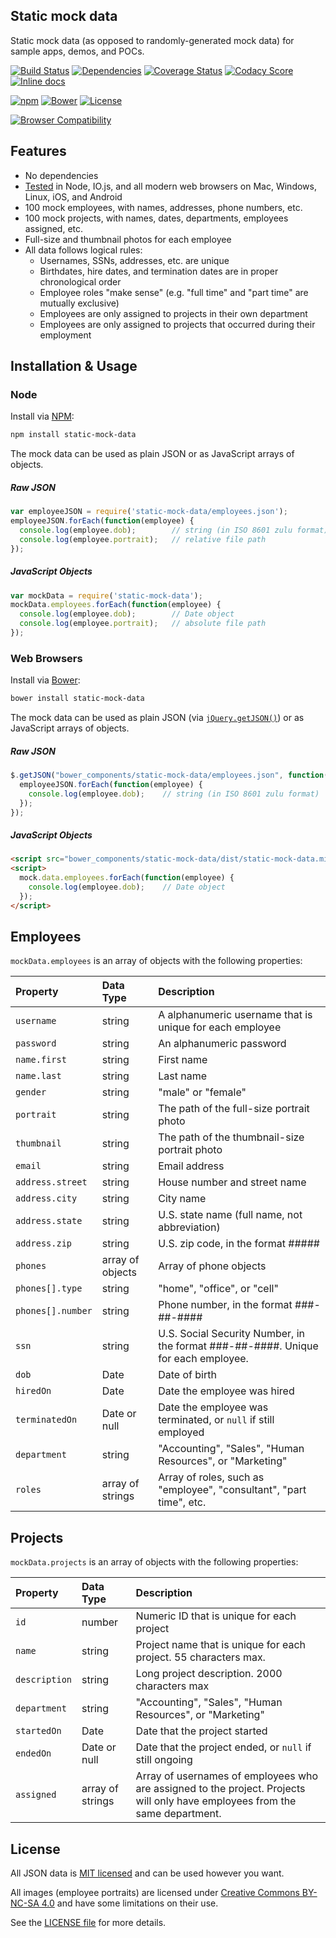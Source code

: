 Static mock data
------------------------------
Static mock data (as opposed to randomly-generated mock data) for sample apps, demos, and POCs.

[![Build Status](https://api.travis-ci.org/BigstickCarpet/static-mock-data.svg)](https://travis-ci.org/BigstickCarpet/static-mock-data)
[![Dependencies](https://david-dm.org/BigstickCarpet/static-mock-data.svg)](https://david-dm.org/BigstickCarpet/static-mock-data)
[![Coverage Status](https://coveralls.io/repos/BigstickCarpet/static-mock-data/badge.svg?branch=master&service=github)](https://coveralls.io/r/BigstickCarpet/static-mock-data)
[![Codacy Score](https://api.codacy.com/project/badge/Grade/6c5fcc961d4642d8a6fc48865e006233)](https://www.codacy.com/public/jamesmessinger/static-mock-data)
[![Inline docs](http://inch-ci.org/github/bigstickcarpet/static-mock-data.svg?branch=master&style=shields)](http://inch-ci.org/github/bigstickcarpet/static-mock-data)

[![npm](http://img.shields.io/npm/v/static-mock-data.svg)](https://www.npmjs.com/package/static-mock-data)
[![Bower](http://img.shields.io/bower/v/static-mock-data.svg)](#bower)
[![License](https://img.shields.io/npm/l/static-mock-data.svg)](LICENSE)

[![Browser Compatibility](https://saucelabs.com/browser-matrix/static-mock-data.svg)](https://saucelabs.com/u/static-mock-data)


Features
--------------------------
* No dependencies
* [Tested](http://bigstickcarpet.github.io/static-mock-data/tests/index.html) in Node, IO.js, and all modern web browsers on Mac, Windows, Linux, iOS, and Android
* 100 mock employees, with names, addresses, phone numbers, etc.
* 100 mock projects, with names, dates, departments, employees assigned, etc.
* Full-size and thumbnail photos for each employee
* All data follows logical rules:
    - Usernames, SSNs, addresses, etc. are unique
    - Birthdates, hire dates, and termination dates are in proper chronological order
    - Employee roles "make sense" (e.g. "full time" and "part time" are mutually exclusive)
    - Employees are only assigned to projects in their own department
    - Employees are only assigned to projects that occurred during their employment


Installation &amp; Usage
--------------------------

### Node
Install via [NPM](https://docs.npmjs.com/getting-started/what-is-npm):

````bash
npm install static-mock-data
````

The mock data can be used as plain JSON or as JavaScript arrays of objects.

##### Raw JSON
```javascript
var employeeJSON = require('static-mock-data/employees.json');
employeeJSON.forEach(function(employee) {
  console.log(employee.dob);        // string (in ISO 8601 zulu format)
  console.log(employee.portrait);   // relative file path
});
```

##### JavaScript Objects
```javascript
var mockData = require('static-mock-data');
mockData.employees.forEach(function(employee) {
  console.log(employee.dob);        // Date object
  console.log(employee.portrait);   // absolute file path
});
```

### Web Browsers
Install via [Bower](http://bower.io):

````bash
bower install static-mock-data
````

The mock data can be used as plain JSON (via [`jQuery.getJSON()`](https://api.jquery.com/jquery.getjson/)) or as JavaScript arrays of objects.

##### Raw JSON
```javascript
$.getJSON("bower_components/static-mock-data/employees.json", function(employeeJSON) {
  employeeJSON.forEach(function(employee) {
    console.log(employee.dob);    // string (in ISO 8601 zulu format)
  });
});
```


##### JavaScript Objects
```html
<script src="bower_components/static-mock-data/dist/static-mock-data.min.js"></script>
<script>
  mock.data.employees.forEach(function(employee) {
    console.log(employee.dob);    // Date object
  });
</script>
```


Employees
--------------------------
`mockData.employees` is an array of objects with the following properties:

| Property              | Data Type        | Description
|:----------------------|:-----------------|:----------------------------
| `username`            | string           | A alphanumeric username that is unique for each employee
| `password`            | string           | An alphanumeric password
| `name.first`          | string           | First name
| `name.last`           | string           | Last name
| `gender`              | string           | "male" or "female"
| `portrait`            | string           | The path of the full-size portrait photo
| `thumbnail`           | string           | The path of the thumbnail-size portrait photo
| `email`               | string           | Email address
| `address.street`      | string           | House number and street name
| `address.city`        | string           | City name
| `address.state`       | string           | U.S. state name (full name, not abbreviation)
| `address.zip`         | string           | U.S. zip code, in the format #####
| `phones`              | array of objects | Array of phone objects
| `phones[].type`       | string           | "home", "office", or "cell"
| `phones[].number`     | string           | Phone number, in the format ###-##-####
| `ssn`                 | string           | U.S. Social Security Number, in the format ###-##-####. Unique for each employee.
| `dob`                 | Date             | Date of birth
| `hiredOn`             | Date             | Date the employee was hired
| `terminatedOn`        | Date or null     | Date the employee was terminated, or `null` if still employed
| `department`          | string           | "Accounting", "Sales", "Human Resources", or "Marketing"
| `roles`               | array of strings | Array of roles, such as "employee", "consultant", "part time", etc.


Projects
--------------------------
`mockData.projects` is an array of objects with the following properties:

| Property              | Data Type        | Description
|:----------------------|:-----------------|:----------------------------
| `id`                  | number           | Numeric ID that is unique for each project
| `name`                | string           | Project name that is unique for each project. 55 characters max.
| `description`         | string           | Long project description. 2000 characters max
| `department`          | string           | "Accounting", "Sales", "Human Resources", or "Marketing"
| `startedOn`           | Date             | Date that the project started
| `endedOn`             | Date or null     | Date that the project ended, or `null` if still ongoing
| `assigned`            | array of strings | Array of usernames of employees who are assigned to the project. Projects will only have employees from the same department.


License
--------------------------
All JSON data is [MIT licensed](http://opensource.org/licenses/MIT) and can be used however you want.

All images (employee portraits) are licensed under [Creative Commons BY-NC-SA 4.0](https://creativecommons.org/licenses/by-nc-sa/2.0/deed.en) and have some limitations on their use.

See the [LICENSE file](LICENSE) for more details.
